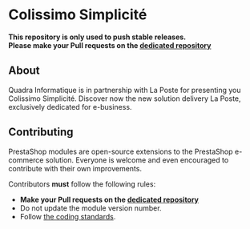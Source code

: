 # Colissimo Simplicité

**This repository is only used to push stable releases.<br/>
Please make your Pull requests on the [dedicated repository][1]**

## About

Quadra Informatique is in partnership with La Poste for presenting you Colissimo Simplicité.
Discover now the new solution delivery La Poste, exclusively dedicated for e-business.

## Contributing

PrestaShop modules are open-source extensions to the PrestaShop e-commerce solution. Everyone is welcome and even encouraged to contribute with their own improvements.

Contributors **must** follow the following rules:

* **Make your Pull requests on the [dedicated repository][1]** 
* Do not update the module version number.
* Follow [the coding standards][2].

[1]: https://github.com/quadra-informatique/SoColissimo-Prestashop
[2]: http://doc.prestashop.com/display/PS16/Coding+Standards
